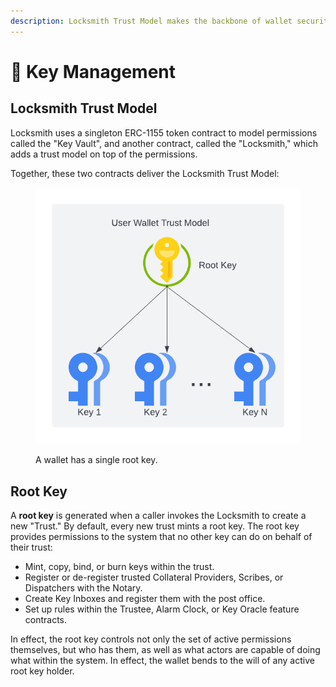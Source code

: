 ```yaml
---
description: Locksmith Trust Model makes the backbone of wallet security.
---
```


# 🔑 Key Management

## Locksmith Trust Model

Locksmith uses a singleton ERC-1155 token contract to model permissions called the "Key Vault", and another contract, called the "Locksmith," which adds a trust model on top of the permissions.

Together, these two contracts deliver the Locksmith Trust Model:&#x20;

<figure><img src="../.gitbook/assets/Locksmith Architecture - Page 2.png" alt=""><figcaption><p>A wallet has a single root key.</p></figcaption></figure>

## Root Key

A **root key** is generated when a caller invokes the Locksmith to create a new "Trust." By default, every new trust mints a root key. The root key provides permissions to the system that no other key can do on behalf of their trust:

* Mint, copy, bind, or burn keys within the trust.
* Register or de-register trusted Collateral Providers, Scribes, or Dispatchers with the Notary.
* Create Key Inboxes and register them with the post office.
* Set up rules within the Trustee, Alarm Clock, or Key Oracle feature contracts.

In effect, the root key controls not only the set of active permissions themselves, but who has them, as well as what actors are capable of doing what within the system. In effect, the wallet bends to the will of any active root key holder.
